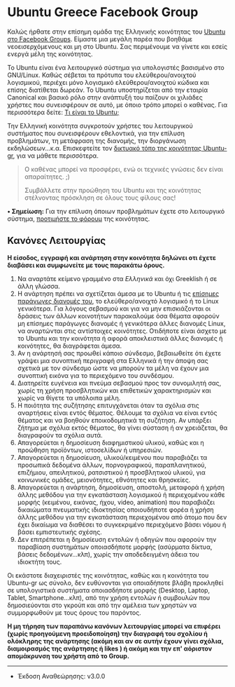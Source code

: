 Ubuntu Greece Facebook Group
===========================

Καλώς ήρθατε στην επίσημη ομάδα της Ελληνικής κοινότητας του [Ubuntu στο Facebook Groups][1].
Είμαστε μια μεγάλη παρέα που βοηθάμε νεοεισερχόμενους και μη στο Ubuntu. 
Σας περιμένουμε να γίνετε και εσείς ενεργά μέλη της κοινότητας.

Το Ubuntu είναι ένα λειτουργικό σύστημα για υπολογιστές βασισμένο στο GNU/Linux. Καθώς σέβεται τα πρότυπα του ελεύθερου/ανοιχτού λογισμικού, περιέχει μόνο λογισμικό ελεύθερου/ανοιχτού κώδικα και επίσης διατίθεται δωρεάν. Το Ubuntu υποστηρίζεται από την εταιρία Canonical και βασικό ρόλο στην ανάπτυξή του παίζουν οι χιλιάδες χρήστες που συνεισφέρουν σε αυτό, με όποιο τρόπο μπορεί ο καθένας. Για περισσότερα δείτε: [Τι είναι το Ubuntu;][2]

Την Ελληνική κοινότητα συγκροτούν χρήστες του λειτουργικού συστήματος που συνεισφέρουν εθελοντικά, για την επίλυση προβλημάτων, τη μετάφραση της διανομής, την διοργάνωση εκδηλώσεων...κ.α. Επισκεφτείτε τον [δικτυακό τόπο της κοινότητας Ubuntu-gr][3], για να μάθετε περισσότερα.

> Ο καθένας μπορεί να προσφέρει, ενώ οι τεχνικές γνώσεις δεν είναι απαραίτητες. ;)
>
> Συμβάλλετε στην προώθηση του Ubuntu και της κοινότητας
> στέλνοντας πρόσκληση σε όλους τους φίλους σας!

**• Σημείωση:** Για την επίλυση όποιων προβλημάτων έχετε στο λειτουργικό σύστημα, [προτιμήστε το φόρουμ][6] της κοινότητας.

Κανόνες Λειτουργίας
-------------------
**Η είσοδος, εγγραφή και ανάρτηση στην κοινότητα δηλώνει οτι έχετε διαβάσει και συμφωνείτε με τους παρακάτω όρους.**

1. Να αναρτάτε κείμενο γραμμένο στα *Ελληνικά* και όχι Greeklish ή σε άλλη γλώσσα.
1. Η ανάρτηση πρέπει να σχετίζεται άμεσα με το Ubuntu ή τις [επίσημες παράγωγες διανομές του][5], το ελεύθερο/ανοιχτό λογισμικό ή το Linux γενικότερα. Για λόγους σεβασμού και για να μην επισκιάζονται οι δράσεις των άλλων κοινοτήτων παρακαλούμε όσα θέματα αφορούν μη επίσημες παράγωγες διανομές ή γενικότερα άλλες διανομές Linux, να αναρτώνται στις αντίστοιχες κοινότητες.
Οτιδήποτε είναι άσχετο με το Ubuntu και την κοινότητα ή αφορά αποκλειστικά άλλες διανομές ή κοινότητες, θα διαγράφεται άμεσα.
1. Αν η ανάρτησή σας προωθεί κάποιο σύνδεσμο, βεβαιωθείτε ότι έχετε γράψει μια συνοπτική περιγραφή στα Ελληνικά ή την άποψη σας σχετικά με τον σύνδεσμο ώστε να μπορούν τα μέλη να έχουν μια συνοπτική εικόνα για το περιεχόμενο του συνδέσμου.
1. Διατηρείτε ευγένεια και πνεύμα σεβασμού προς τον συνομιλητή σας, χωρίς τη χρήση προσβλητικών και επιθετικών χαρακτηρισμών και χωρίς να θίγετε τα υπόλοιπα μέλη.
1. Η ποιότητα της συζήτησης επιτυγχάνεται όταν τα σχόλια στις αναρτήσεις είναι εντός θέματος. Θέλουμε τα σχόλια να είναι εντός θέματος και να βοηθούν εποικοδομητικά τη συζήτηση. Αν υπάρξει ζήτημα με σχόλια εκτός θέματος, θα γίνει σύσταση ή αν χρειάζεται, θα διαγραφούν τα σχόλια αυτά.
1. Απαγορεύεται η δημοσίευση διαφημιστικού υλικού, καθώς και η προώθηση προϊόντων, ιστοσελίδων ή υπηρεσιών.
1. Απαγορεύεται η δημοσίευση, υλικού/κειμένου που παραβιάζει τα προσωπικά δεδομένα άλλων, πορνογραφικού, παραπλανητικού, επιζήμιου, απειλητικού, ρατσιστικού ή προσβλητικού υλικού, για κοινωνικές ομάδες, μειονότητες, εθνότητες και θρησκείες.
1. Απαγορεύεται η ανάρτηση, δημοσίευση, αποστολή, μεταφορά ή χρήση άλλης μεθόδου για την εγκατάσταση λογισμικού ή περιεχομένου κάθε μορφής (κειμένου, εικόνας, ήχου, video, animation) που παραβιάζει δικαιώματα πνευματικής ιδιοκτησίας οποιουδήποτε φορέα ή χρήση άλλης μεθόδου για την εγκατάσταση περιεχομένου από άτομο που δεν έχει δικαίωμα να διαθέσει το συγκεκριμένο περιεχόμενο βάσει νόμου ή βάσει εμπιστευτικής σχέσης.
1. Δεν επιτρέπεται η δημοσίευση εντολών ή οδηγών που αφορούν την παραβίαση συστημάτων οποιασδήποτε μορφής (ασύρματα δίκτυα, βάσεις δεδομένων...κλπ), χωρίς την αποδεδειγμένη άδεια του ιδιοκτήτη τους.

Οι εκάστοτε διαχειριστές της κοινότητας, καθώς και η κοινότητα του Ubuntu-gr ως σύνολο, δεν ευθύνονται για οποιαδήποτε βλάβη προκληθεί σε υπολογιστικά συστήματα οποιασδήποτε μορφής (Desktop, Laptop, Tablet, Smartphone...κλπ), από την χρήση εντολών ή συμβουλών που δημοσιεύονται στο γκρούπ και από την αμέλεια των χρηστών να συμμορφωθούν με τους όρους του παρόντος.

**Η μη τήρηση των παραπάνω κανόνων λειτουργίας μπορεί να επιφέρει (χωρίς προηγούμενη προειδοποίηση) την διαγραφή του σχολίου ή ολόκληρης της ανάρτησης (ακόμη και αν σε αυτήν έχουν γίνει σχόλια, διαμοιρασμός της ανάρτησης ή likes ) ή ακόμη και την επ' αόριστον απομάκρυνση του χρήστη από το Group.** 

- - - - - - - - - -
* Έκδοση Αναθεώρησης: v3.0.0 

  [1]: https://www.facebook.com/groups/ubuntugr/
  [2]: http://ubuntu-gr.org/content/%CF%84%CE%B9-%CE%B5%CE%AF%CE%BD%CE%B1%CE%B9-%CF%84%CE%BF-ubuntu
  [3]: https://ubuntu-gr.org/
  [5]: https://forum.ubuntu-gr.org/viewtopic.php?f=4&t=28956#p306994
  [6]: https://forum.ubuntu-gr.org/
